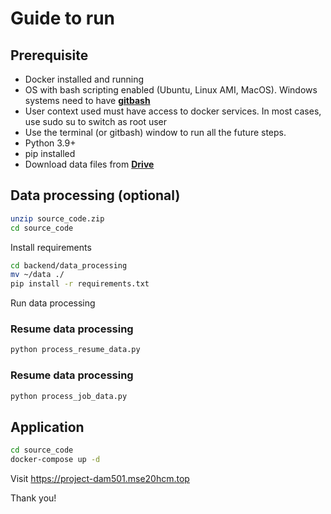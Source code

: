 # Guide to run

## Prerequisite

- Docker installed and running
- OS with bash scripting enabled (Ubuntu, Linux AMI, MacOS). Windows systems need to have [**gitbash**](https://git-scm.com/download/win)
- User context used must have access to docker services. In most cases, use sudo su to switch as root user
- Use the terminal (or gitbash) window to run all the future steps.
- Python 3.9+
- pip installed
- Download data files from [**Drive**](https://drive.google.com/file/d/11O0lo6GNMwb1X9mv0OztBvNrVVJhBQjv/view?usp=drive_link)

## Data processing (optional)

```bash
unzip source_code.zip
cd source_code
```

Install requirements

```bash
cd backend/data_processing
mv ~/data ./
pip install -r requirements.txt
```

Run data processing

### Resume data processing

```bash
python process_resume_data.py
```

### Resume data processing

```bash
python process_job_data.py
```

## Application

```bash
cd source_code
docker-compose up -d
```

Visit https://project-dam501.mse20hcm.top

Thank you!
